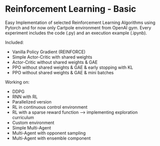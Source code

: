 # Reinforcement Learning - Basic
Easy Implementation of selected Reinforcement Learning Algorithms using Pytorch and for now only Cartpole environment from OpenAI gym. Every experiment includes the code (.py) and an execution example (.ipynb).

Included:
* Vanilla Policy Gradient (REINFORCE)
* Simple Actor-Critic with shared weights
* Actor-Critic without shared weights & GAE
* PPO without shared weights & GAE & early stopping with KL
* PPO without shared weights & GAE & mini batches

Working on:
* DDPG
* RNN with RL
* Parallelized version
* RL in continuous control environment
* RL with a sparse reward function --> implementing exploration curriculum
* Custom environment
* Simple Multi-Agent
* Multi-Agent with opponent sampling
* Multi-Agent with ensemble component
